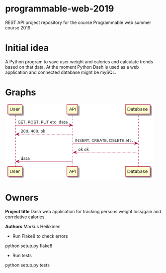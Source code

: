 # programmable-web-2019
REST API project repository for the course Programmable web summer course 2019

# Initial idea

A Python program to save user weight and calories and calculate trends based on that data.
At the moment Python Dash is used as a web application and connected database might be mySQL.

# Graphs
![alt text](/docs/initial_idea.png)

# Owners

**Project title**
Dash web application for tracking persons weight loss/gain and correlative calories.

**Authors**
Markus Heikkinen


* Run Flake8 to check errors

python setup.py flake8

* Run tests

python setup.py tests



